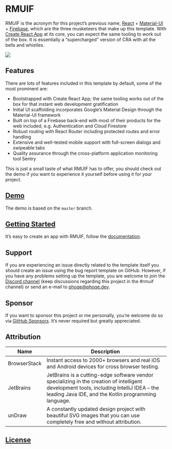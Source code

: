 # RMUIF

RMUIF is the acronym for this project’s previous name, [React](https://reactjs.org) + [Material-UI](https://material-ui.com) + [Firebase](https://firebase.google.com), which are the three musketeers that make up this template. With [Create React App](https://create-react-app.dev) at its core, you can expect the same tooling to work out of the box. It is essentially a “supercharged” version of CRA with all the bells and whistles.

<img src="https://user-images.githubusercontent.com/7033377/73071460-13c58000-3eb3-11ea-9ed2-f5d9b5e8fc5b.png">

## Features

There are lots of features included in this template by default, some of the most prominent are:

- Bootstrapped with Create React App; the same tooling works out of the box for that instant web development gratification
- Initial UI scaffolding incorporates Google’s Material Design through the Material-UI framework
- Built on top of a Firebase back-end with most of their products for the web included, e.g. Authentication and Cloud Firestore
- Robust routing with React Router including protected routes and error handling
- Extensive and well-tested mobile support with full-screen dialogs and swipeable tabs
- Quality assurance through the cross-platform application monitoring tool Sentry

This is just a small taste of what RMUIF has to offer, you should check out the demo if you want to experience it yourself before using it for your project.

## [Demo](https://demo.rmuif.com)

The demo is based on the `master` branch.

## [Getting Started](https://docs.rmuif.com/getting-started)

It’s easy to create an app with RMUIF, follow the [documentation](https://docs.rmuif.com).

## Support

If you are experiencing an issue directly related to the template itself you should create an issue using the bug report template on GitHub. However, if you have any problems setting up the template, you are welcome to join the [Discord channel](https://discord.gg/5Ann5C3) (keep discussions regarding this project in the #rmuif channel) or send an e-mail to [phoqe@phoqe.dev](mailto:phoqe@phoqe.dev).

## Sponsor

If you want to sponsor this project or me personally, you’re welcome do so via [GitHub Sponsors](https://github.com/sponsors/phoqe). It’s never required but greatly appreciated.

## Attribution

| Name         | Description                                                                                                                                                                                     |
| ------------ | ----------------------------------------------------------------------------------------------------------------------------------------------------------------------------------------------- |
| BrowserStack | Instant access to 2000+ browsers and real iOS and Android devices for cross browser testing.                                                                                                    |
| JetBrains    | JetBrains is a cutting-edge software vendor specializing in the creation of intelligent development tools, including IntelliJ IDEA – the leading Java IDE, and the Kotlin programming language. |
| unDraw       | A constantly updated design project with beautiful SVG images that you can use completely free and without attribution.                                                                         |

## [License](https://github.com/phoqe/react-material-ui-firebase/blob/master/LICENSE.md)

